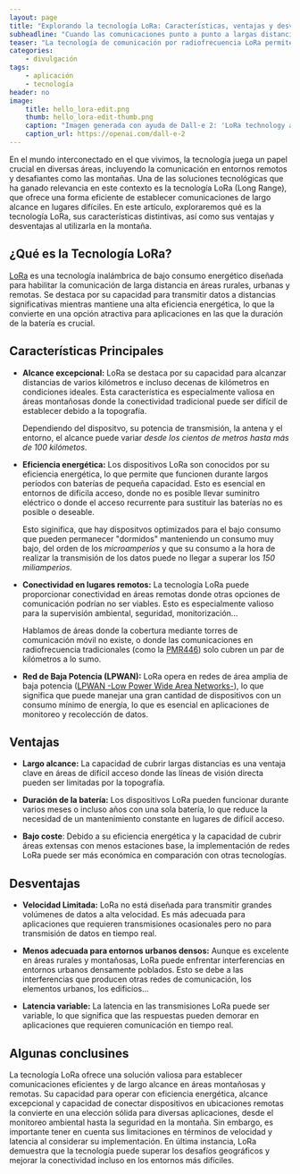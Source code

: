 ```yaml
---
layout: page
title: "Explorando la tecnología LoRa: Características, ventajas y desventajas para las comunicaciones en entornos remotos"
subheadline: "Cuando las comunicaciones punto a punto a largas distancias se hacen posibles"
teaser: "La tecnología de comunicación por radiofrecuencia LoRa permite la transmisión de datos a largas distancias manteniendo el consumo de energía al mínimo y sin requerir ningún tipo de infraestructura adicional para su implantación. En este post hablamos de sus principales características, sus ventajas y sus inconvenientes y elavoraremos unas pequeñas conclusiones para el área de aplicación que nos concierne."
categories:
    - divulgación
tags:
    - aplicación
    - tecnología
header: no
image:
    title: hello_lora-edit.png
    thumb: hello_lora-edit-thumb.png
    caption: "Imagen generada con ayuda de Dall·e 2: 'LoRa technology applied to rural areas with mountains'"
    caption_url: https://openai.com/dall-e-2
---
```


En el mundo interconectado en el que vivimos, la tecnología juega un papel crucial en diversas áreas, incluyendo la comunicación en entornos remotos y desafiantes como las montañas. Una de las soluciones tecnológicas que ha ganado relevancia en este contexto es la tecnología LoRa (Long Range), que ofrece una forma eficiente de establecer comunicaciones de largo alcance en lugares difíciles. En este artículo, exploraremos qué es la tecnología LoRa, sus características distintivas, así como sus ventajas y desventajas al utilizarla en la montaña.

## ¿Qué es la Tecnología LoRa?

[LoRa](https://es.wikipedia.org/wiki/LoRa) es una tecnología inalámbrica de bajo consumo energético diseñada para habilitar la comunicación de larga distancia en áreas rurales, urbanas y remotas. Se destaca por su capacidad para transmitir datos a distancias significativas mientras mantiene una alta eficiencia energética, lo que la convierte en una opción atractiva para aplicaciones en las que la duración de la batería es crucial.

## Características Principales

- **Alcance excepcional:** LoRa se destaca por su capacidad para alcanzar distancias de varios kilómetros e incluso decenas de kilómetros en condiciones ideales. Esta característica es especialmente valiosa en áreas montañosas donde la conectividad tradicional puede ser difícil de establecer debido a la topografía.

  Dependiendo del dispositvo, su potencia de transmisión, la antena y el entorno, el alcance puede variar _desde los cientos de metros hasta más de 100 kilómetos_.

- **Eficiencia energética:** Los dispositivos LoRa son conocidos por su eficiencia energética, lo que permite que funcionen durante largos períodos con baterías de pequeña capacidad. Esto es esencial en entornos de difícila acceso, donde no es posible llevar suminitro eléctrico o donde el acceso recurrente para sustituir las baterías no es posible o deseable.

  Esto siginifica, que hay dispositvos optimizados para el bajo consumo que pueden permanecer "dormidos" manteniendo un consumo muy bajo, del orden de los _microamperios_ y que su consumo a la hora de realizar la transmisión de los datos puede no llegar a superar los _150 miliamperios_.

- **Conectividad en lugares remotos:** La tecnología LoRa puede proporcionar conectividad en áreas remotas donde otras opciones de comunicación podrían no ser viables. Esto es especialmente valioso para la supervisión ambiental, seguridad, monitorización...

  Hablamos de áreas donde la cobertura mediante torres de comunicación móvil no existe, o donde las comunicaciones en radiofrecuencia tradicionales (como la [PMR446](https://es.wikipedia.org/wiki/PMR446)) solo cubren un par de kilómetros a lo sumo.

- **Red de Baja Potencia (LPWAN):** LoRa opera en redes de área amplia de baja potencia ([LPWAN -Low Power Wide Area Networks-](https://www.profetolocka.com.ar/2022/05/16/introduccion-a-las-redes-inalambricas-lpwan)), lo que significa que puede manejar una gran cantidad de dispositivos con un consumo mínimo de energía, lo que es esencial en aplicaciones de monitoreo y recolección de datos.

## Ventajas

- **Largo alcance:** La capacidad de cubrir largas distancias es una ventaja clave en áreas de difícil acceso donde las líneas de visión directa pueden ser limitadas por la topografía.

- **Duración de la batería:** Los dispositivos LoRa pueden funcionar durante varios meses o incluso años con una sola batería, lo que reduce la necesidad de un mantenimiento constante en lugares de difícil acceso.

- **Bajo coste**: Debido a su eficiencia energética y la capacidad de cubrir áreas extensas con menos estaciones base, la implementación de redes LoRa puede ser más económica en comparación con otras tecnologías.

## Desventajas

- **Velocidad Limitada:** LoRa no está diseñada para transmitir grandes volúmenes de datos a alta velocidad. Es más adecuada para aplicaciones que requieren transmisiones ocasionales pero no para transmisión de datos en tiempo real.

- **Menos adecuada para entornos urbanos densos:** Aunque es excelente en áreas rurales y montañosas, LoRa puede enfrentar interferencias en entornos urbanos densamente poblados. Esto se debe a las interferencias que producen otras redes de comunicación, los elementos urbanos, los edificios...

- **Latencia variable:** La latencia en las transmisiones LoRa puede ser variable, lo que significa que las respuestas pueden demorar en aplicaciones que requieren comunicación en tiempo real.

## Algunas conclusines

La tecnología LoRa ofrece una solución valiosa para establecer comunicaciones eficientes y de largo alcance en áreas montañosas y remotas. Su capacidad para operar con eficiencia energética, alcance excepcional y capacidad de conectar dispositivos en ubicaciones remotas la convierte en una elección sólida para diversas aplicaciones, desde el monitoreo ambiental hasta la seguridad en la montaña. Sin embargo, es importante tener en cuenta sus limitaciones en términos de velocidad y latencia al considerar su implementación. En última instancia, LoRa demuestra que la tecnología puede superar los desafíos geográficos y mejorar la conectividad incluso en los entornos más difíciles.
